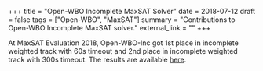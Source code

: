 +++
title = "Open-WBO Incomplete MaxSAT Solver"
date = 2018-07-12
draft = false
tags = ["Open-WBO", "MaxSAT"]
summary = "Contributions to Open-WBO Incomplete MaxSAT solver."
external_link = ""
+++

At MaxSAT Evaluation 2018, Open-WBO-Inc got 1st place in incomplete weighted track with 60s timeout
and 2nd place in incomplete weighted track with 300s timeout. The results are available
[here](https://maxsat-evaluations.github.io/2018/rankings.html).
